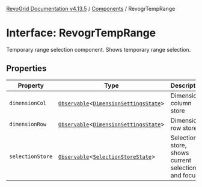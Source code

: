 [RevoGrid Documentation v4.13.5](README.md) / [Components](Namespace.Components.md) / RevogrTempRange

# Interface: RevogrTempRange

Temporary range selection component. Shows temporary range selection.

## Properties

| Property | Type | Description | Defined in |
| ------ | ------ | ------ | ------ |
| `dimensionCol` | [`Observable`](TypeAlias.Observable.md)\<[`DimensionSettingsState`](Interface.DimensionSettingsState.md)\> | Dimension column store | [src/components.d.ts:695](https://github.com/revolist/revogrid/blob/f32590b4b251a55e7610f26e48cd67947bdd6441/src/components.d.ts#L695) |
| `dimensionRow` | [`Observable`](TypeAlias.Observable.md)\<[`DimensionSettingsState`](Interface.DimensionSettingsState.md)\> | Dimension row store | [src/components.d.ts:699](https://github.com/revolist/revogrid/blob/f32590b4b251a55e7610f26e48cd67947bdd6441/src/components.d.ts#L699) |
| `selectionStore` | [`Observable`](TypeAlias.Observable.md)\<[`SelectionStoreState`](TypeAlias.SelectionStoreState.md)\> | Selection store, shows current selection and focus | [src/components.d.ts:703](https://github.com/revolist/revogrid/blob/f32590b4b251a55e7610f26e48cd67947bdd6441/src/components.d.ts#L703) |
